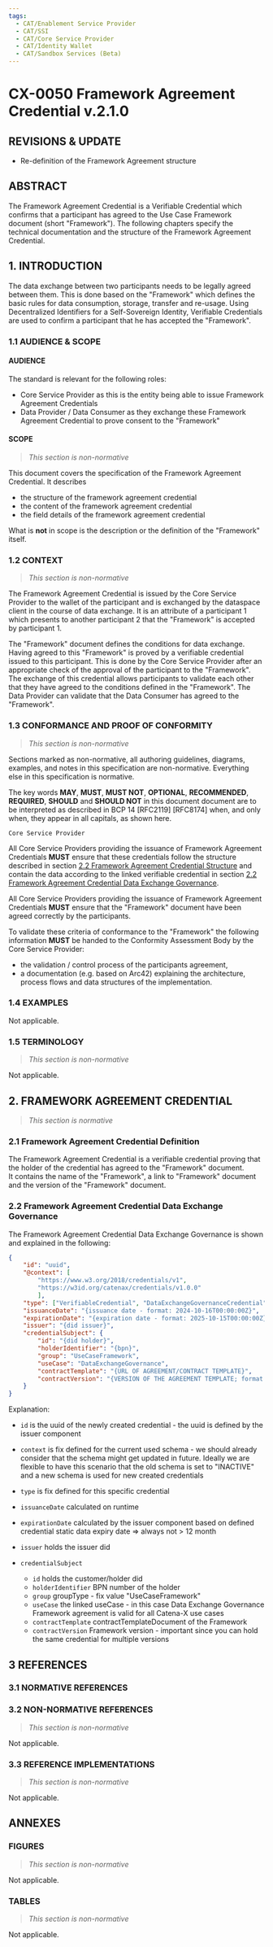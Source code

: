 ```yaml
---
tags:
  - CAT/Enablement Service Provider
  - CAT/SSI
  - CAT/Core Service Provider
  - CAT/Identity Wallet
  - CAT/Sandbox Services (Beta)
---
```


# CX-0050 Framework Agreement Credential v.2.1.0

## REVISIONS & UPDATE

- Re-definition of the Framework Agreement structure

## ABSTRACT

The Framework Agreement Credential is a Verifiable Credential which confirms that a participant has agreed to the Use Case Framework document (short "Framework"). The following chapters specify the technical documentation and the structure of the Framework Agreement Credential.

## 1. INTRODUCTION

The data exchange between two participants needs to be legally agreed between them. This is done based on the "Framework" which defines the basic rules for data consumption, storage, transfer and re-usage. Using Decentralized Identifiers for a Self-Sovereign Identity, Verifiable Credentials are used to confirm a participant that he has accepted the "Framework".

### 1.1 AUDIENCE & SCOPE

#### AUDIENCE

The standard is relevant for the following roles:

- Core Service Provider as this is the entity being able to issue Framework Agreement Credentials
- Data Provider / Data Consumer as they exchange these Framework Agreement Credential to prove consent to the "Framework"

#### SCOPE

> *This section is non-normative*

This document covers the specification of the Framework Agreement Credential. It describes

- the structure of the framework agreement credential
- the content of the framework agreement credential
- the field details of the framework agreement credential

What is **not** in scope is the description or the definition of the "Framework" itself.

### 1.2 CONTEXT

> *This section is non-normative*

The Framework Agreement Credential is issued by the Core Service Provider to the wallet of the participant and is exchanged by the dataspace client in the course of data exchange. It is an attribute of a participant 1 which presents to another participant 2 that the "Framework" is accepted by participant 1.

The "Framework" document defines the conditions for data exchange. Having agreed to this "Framework" is proved by a verifiable credential issued to this participant. This is done by the Core Service Provider after an appropriate check of the approval of the participant to the "Framework". The exchange of this credential allows participants to validate each other that they have agreed to the conditions defined in the "Framework". The Data Provider can validate that the Data Consumer has agreed to the "Framework".

### 1.3 CONFORMANCE AND PROOF OF CONFORMITY

> *This section is non-normative*

Sections marked as non-normative, all authoring guidelines, diagrams, examples, and notes in this specification are non-normative. Everything else in this specification is normative.

The key words **MAY**, **MUST**, **MUST NOT**, **OPTIONAL**, **RECOMMENDED**, **REQUIRED**, **SHOULD** and **SHOULD NOT** in this document document are to be interpreted as described in BCP 14 [RFC2119] [RFC8174] when, and only when, they appear in all capitals, as shown here.

`Core Service Provider`

All Core Service Providers providing the issuance of Framework Agreement Credentials **MUST** ensure that these credentials follow the structure described in section [2.2 Framework Agreement Credential Structure](#22-framework-agreement-credential-data-exchange-governance) and contain the data according to the linked verifiable credential in section [2.2 Framework Agreement Credential Data Exchange Governance](#22-framework-agreement-credential-data-exchange-governance).

All Core Service Providers providing the issuance of Framework Agreement Credentials **MUST** ensure that the "Framework" document have been agreed correctly by the participants.

To validate these criteria of conformance to the "Framework" the following information **MUST** be handed to the Conformity Assessment Body by the Core Service Provider:

- the validation / control process of the participants agreement,
- a documentation (e.g. based on Arc42) explaining the architecture, process flows and data structures of the implementation.

### 1.4 EXAMPLES

Not applicable.

### 1.5 TERMINOLOGY

> *This section is non-normative*

Not applicable.

## 2. FRAMEWORK AGREEMENT CREDENTIAL

> *This section is normative*

### 2.1 Framework Agreement Credential Definition

The Framework Agreement Credential is a verifiable credential proving that the holder of the credential has agreed to the "Framework" document.  
It contains the name of the "Framework", a link to "Framework" document and the version of the "Framework" document.

### 2.2 Framework Agreement Credential Data Exchange Governance

The Framework Agreement Credential Data Exchange Governance is shown and explained in the following:

```json
{
    "id": "uuid",
    "@context": [
        "https://www.w3.org/2018/credentials/v1",
        "https://w3id.org/catenax/credentials/v1.0.0"
        ],
    "type": ["VerifiableCredential", "DataExchangeGovernanceCredential"],
    "issuanceDate": "{issuance date - format: 2024-10-16T00:00:00Z}",
    "expirationDate": "{expiration date - format: 2025-10-15T00:00:00Z}",
    "issuer": "{did issuer}",
    "credentialSubject": {
        "id": "{did holder}",
        "holderIdentifier": "{bpn}",
        "group": "UseCaseFramework",
        "useCase": "DataExchangeGovernance",
        "contractTemplate": "{URL OF AGREEMENT/CONTRACT TEMPLATE}",
        "contractVersion": "{VERSION OF THE AGREEMENT TEMPLATE; format: x.x}"
    }
}
```

Explanation:

- `id` is the uuid of the newly created credential - the uuid is defined by the issuer component
- `context` is fix defined for the current used schema - we should already consider that the schema might get updated in future. Ideally we are flexible to have this scenario that the old schema is set to "INACTIVE" and a new schema is used for new created credentials

- `type` is fix defined for this specific credential
- `issuanceDate` calculated on runtime
- `expirationDate` calculated by the issuer component based on defined credential static data expiry date => always not > 12 month
- `issuer` holds the issuer did
- `credentialSubject`
  - `id` holds the customer/holder did
  - `holderIdentifier` BPN number of the holder
  - `group` groupType - fix value "UseCaseFramework"
  - `useCase` the linked useCase - in this case Data Exchange Governance Framework agreement is valid for all Catena-X use cases
  - `contractTemplate` contractTemplateDocument of the Framework
  - `contractVersion` Framework version - important since you can hold the same credential for multiple versions

## 3 REFERENCES

### 3.1 NORMATIVE REFERENCES

### 3.2 NON-NORMATIVE REFERENCES

> *This section is non-normative*

Not applicable.

### 3.3 REFERENCE IMPLEMENTATIONS

> *This section is non-normative*

Not applicable.

## ANNEXES

### FIGURES

> *This section is non-normative*

Not applicable.

### TABLES

> *This section is non-normative*

Not applicable.
